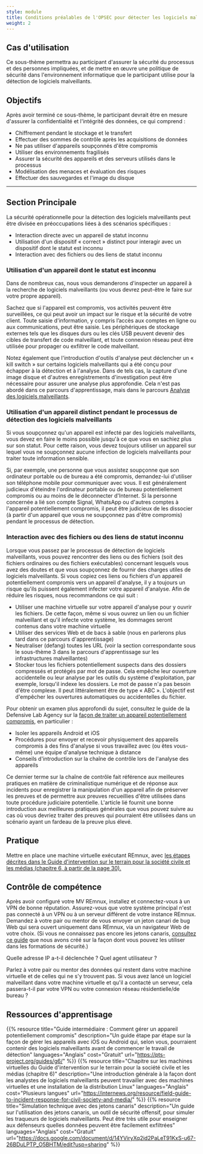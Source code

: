 ```yaml
---
style: module
title: Conditions préalables de l'OPSEC pour détecter les logiciels malveillants
weight: 2
---
```

## Cas d'utilisation

Ce sous-thème permettra au participant d'assurer la sécurité du processus et des personnes impliquées, et de mettre en œuvre une politique de sécurité dans l'environnement informatique que le participant utilise pour la détection de logiciels malveillants.

## Objectifs

Après avoir terminé ce sous-thème, le participant devrait être en mesure d'assurer la confidentialité et l'intégrité des données, ce qui comprend :

- Chiffrement pendant le stockage et le transfert
- Effectuer des sommes de contrôle après les acquisitions de données
- Ne pas utiliser d'appareils soupçonnés d'être compromis
- Utiliser des environnements fragilisés
- Assurer la sécurité des appareils et des serveurs utilisés dans le processus
- Modélisation des menaces et évaluation des risques
- Effectuer des sauvegardes et l'image du disque

---
## Section Principale

La sécurité opérationnelle pour la détection des logiciels malveillants peut être divisée en préoccupations liées à des scénarios spécifiques :

- Interaction directe avec un appareil de statut inconnu
- Utilisation d'un dispositif « correct » distinct pour interagir avec un dispositif dont le statut est inconnu
- Interaction avec des fichiers ou des liens de statut inconnu

### Utilisation d'un appareil dont le statut est inconnu

Dans de nombreux cas, nous vous demanderons d'inspecter un appareil à la recherche de logiciels malveillants (ou vous devrez peut-être le faire sur votre propre appareil).

Sachez que si l'appareil est compromis, vos activités peuvent être surveillées, ce qui peut avoir un impact sur le risque et la sécurité de votre client. Toute saisie d'information, y compris l’accès aux comptes en ligne ou aux communications, peut être saisie. Les périphériques de stockage externes tels que les disques durs ou les clés USB peuvent devenir des cibles de transfert de code malveillant, et toute connexion réseau peut être utilisée pour propager ou exfiltrer le code malveillant.

Notez également que l'introduction d'outils d'analyse peut déclencher un « kill switch » sur certains logiciels malveillants qui a été conçu pour échapper à la détection et à l'analyse. Dans de tels cas, la capture d'une image disque et d'autres enregistrements d'investigation peut être nécessaire pour assurer une analyse plus approfondie. Cela n'est pas abordé dans ce parcours d'apprentissage, mais dans le parcours [Analyse des logiciels malveillants](/fr/learning-path/3/).

### Utilisation d'un appareil distinct pendant le processus de détection des logiciels malveillants

Si vous soupçonnez qu'un appareil est infecté par des logiciels malveillants, vous devez en faire le moins possible jusqu'à ce que vous en sachiez plus sur son statut. Pour cette raison, vous devez toujours utiliser un appareil sur lequel vous ne soupçonnez aucune infection de logiciels malveillants pour traiter toute information sensible.

Si, par exemple, une personne que vous assistez soupçonne que son ordinateur portable ou de bureau a été compromis, demandez-lui d'utiliser son téléphone mobile pour communiquer avec vous. Il est généralement judicieux d'éteindre l'ordinateur portable ou de bureau potentiellement compromis ou au moins de le déconnecter d'Internet. Si la personne concernée a lié son compte Signal, WhatsApp ou d'autres comptes à l'appareil potentiellement compromis, il peut être judicieux de les dissocier (à partir d'un appareil que vous ne soupçonnez pas d'être compromis) pendant le processus de détection.

### Interaction avec des fichiers ou des liens de statut inconnu

Lorsque vous passez par le processus de détection de logiciels malveillants, vous pouvez rencontrer des liens ou des fichiers (soit des fichiers ordinaires ou des fichiers exécutables) concernant lesquels vous avez des doutes et que vous soupçonnez de fournir des charges utiles de logiciels malveillants. Si vous copiez ces liens ou fichiers d'un appareil potentiellement compromis vers un appareil d'analyse, il y a toujours un risque qu'ils puissent également infecter votre appareil d'analyse. Afin de réduire les risques, nous recommandons ce qui suit :

- Utiliser une machine virtuelle sur votre appareil d'analyse pour y ouvrir les fichiers. De cette façon, même si vous ouvrez un lien ou un fichier malveillant et qu'il infecte votre système, les dommages seront contenus dans votre machine virtuelle
- Utiliser des services Web et de bacs à sable (nous en parlerons plus tard dans ce parcours d'apprentissage)
- Neutraliser (defang) toutes les URL (voir la section correspondante sous le sous-thème 3 dans le parcours d'apprentissage sur les infrastructures malveillantes)
- Stocker tous les fichiers potentiellement suspects dans des dossiers compressés et protégés par mot de passe. Cela empêche leur ouverture accidentelle ou leur analyse par les outils du système d'exploitation, par exemple, lorsqu'il indexe les dossiers. Le mot de passe n'a pas besoin d'être complexe. Il peut littéralement être de type « ABC ». L'objectif est d'empêcher les ouvertures automatiques ou accidentelles du fichier.

Pour obtenir un examen plus approfondi du sujet, consultez le guide de la Defensive Lab Agency sur la [façon de traiter un appareil potentiellement compromis](https://pts-project.org/guides/g6/), en particulier :

- Isoler les appareils Android et iOS
- Procédures pour envoyer et recevoir physiquement des appareils compromis à des fins d'analyse si vous travaillez avec (ou êtes vous-même) une équipe d'analyse technique à distance
- Conseils d'introduction sur la chaîne de contrôle lors de l'analyse des appareils

Ce dernier terme sur la chaîne de contrôle fait référence aux meilleures pratiques en matière de criminalistique numérique et de réponse aux incidents pour enregistrer la manipulation d'un appareil afin de préserver les preuves et de permettre aux preuves recueillies d'être utilisées dans toute procédure judiciaire potentielle. L'article lié fournit une bonne introduction aux meilleures pratiques générales que vous pouvez suivre au cas où vous devriez traiter des preuves qui pourraient être utilisées dans un scénario ayant un fardeau de la preuve plus élevé.

## Pratique

Mettre en place une machine virtuelle exécutant REmnux, avec [les étapes décrites dans le Guide d'intervention sur le terrain pour la société civile et les médias (chapitre 6, à partir de la page 30).](https://internews.org/resource/field-guide-to-incident-response-for-civil-society-and-media/)

## Contrôle de compétence

Après avoir configuré votre MV REmnux, installez et connectez-vous à un VPN de bonne réputation. Assurez-vous que votre système principal n'est pas connecté à un VPN ou à un serveur différent de votre instance REmnux. Demandez à votre pair ou mentor de vous envoyer un jeton canari de bug Web qui sera ouvert uniquement dans REmnux, via un navigateur Web de votre choix. (Si vous ne connaissez pas encore les jetons canaris, [consultez ce guide](https://docs.google.com/document/d/14YViryXq2id2PaLeT91KxS-u67-26BDuLPTP_O5BHTM/edit?usp=sharing) que nous avons créé sur la façon dont vous pouvez les utiliser dans les formations de sécurité.)

Quelle adresse IP a-t-il déclenchée ? Quel agent utilisateur ?

Parlez à votre pair ou mentor des données qui restent dans votre machine virtuelle et de celles qui ne s'y trouvent pas. Si vous avez lancé un logiciel malveillant dans votre machine virtuelle et qu'il a contacté un serveur, cela passera-t-il par votre VPN ou votre connexion réseau résidentielle/de bureau ?

## Ressources d'apprentisage

{{% resource title="Guide intermédiaire : Comment gérer un appareil potentiellement compromis" description="Un guide étape par étape sur la façon de gérer les appareils avec iOS ou Android qui, selon vous, pourraient contenir des logiciels malveillants avant de commencer le travail de détection" languages="Anglais" cost="Gratuit" url="https://pts-project.org/guides/g6/" %}}
{{% resource title="Chapitre sur les machines virtuelles du Guide d'intervention sur le terrain pour la société civile et les médias (chapitre 6)" description="Une introduction générale à la façon dont les analystes de logiciels malveillants peuvent travailler avec des machines virtuelles et une installation de la distribution Linux" languages="Anglais" cost="Plusieurs langues" url="https://internews.org/resource/field-guide-to-incident-response-for-civil-society-and-media/" %}}
{{% resource title="Simulation technique avec des jetons canaris" description="Un guide sur l'utilisation des jetons canaris, un outil de sécurité offensif, pour simuler les traqueurs de logiciels malveillants. Peut être très utile pour enseigner aux défenseurs quelles données peuvent être facilement exfiltrées" languages="Anglais" cost="Gratuit" url="https://docs.google.com/document/d/14YViryXq2id2PaLeT91KxS-u67-26BDuLPTP_O5BHTM/edit?usp=sharing" %}}